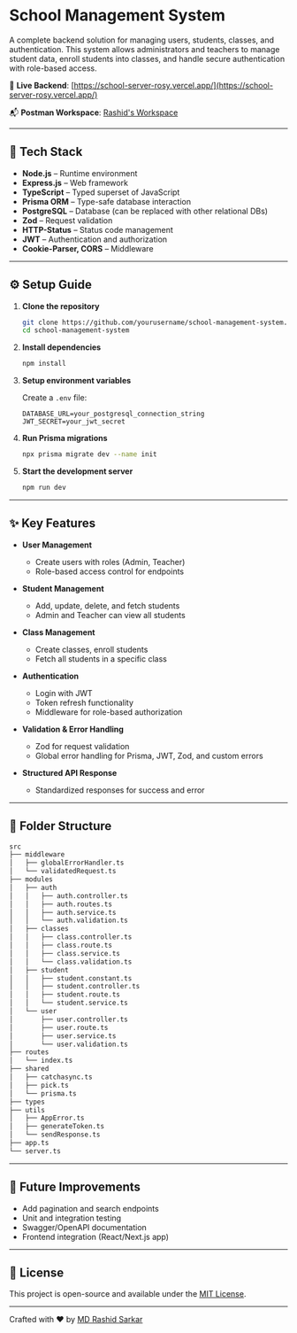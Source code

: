 # School Management System

A complete backend solution for managing users, students, classes, and authentication. This system allows administrators and teachers to manage student data, enroll students into classes, and handle secure authentication with role-based access.

🔗 **Live Backend**: [https://school-server-rosy.vercel.app/](https://school-server-rosy.vercel.app/)

📬 **Postman Workspace**: [Rashid's Workspace](https://rashid-7232251.postman.co/workspace/Rashid's-Workspace~5ef6ec7d-497d-4ef1-859f-ed5e465401d7/request/47916361-50e7d4c7-5450-4c17-9387-739397a54241?action=share&creator=47916361&ctx=documentation&active-environment=47916361-e366c38a-2741-46ea-94e3-4a7b42d2a286)

---

## 🚀 Tech Stack

- **Node.js** – Runtime environment
- **Express.js** – Web framework
- **TypeScript** – Typed superset of JavaScript
- **Prisma ORM** – Type-safe database interaction
- **PostgreSQL** – Database (can be replaced with other relational DBs)
- **Zod** – Request validation
- **HTTP-Status** – Status code management
- **JWT** – Authentication and authorization
- **Cookie-Parser, CORS** – Middleware

---

## ⚙️ Setup Guide

1. **Clone the repository**

   ```bash
   git clone https://github.com/yourusername/school-management-system.git
   cd school-management-system
   ```

2. **Install dependencies**

   ```bash
   npm install
   ```

3. **Setup environment variables**

   Create a `.env` file:

   ```env
   DATABASE_URL=your_postgresql_connection_string
   JWT_SECRET=your_jwt_secret
   ```

4. **Run Prisma migrations**

   ```bash
   npx prisma migrate dev --name init
   ```

5. **Start the development server**

   ```bash
   npm run dev
   ```

---

## ✨ Key Features

- **User Management**

  - Create users with roles (Admin, Teacher)
  - Role-based access control for endpoints

- **Student Management**

  - Add, update, delete, and fetch students
  - Admin and Teacher can view all students

- **Class Management**

  - Create classes, enroll students
  - Fetch all students in a specific class

- **Authentication**

  - Login with JWT
  - Token refresh functionality
  - Middleware for role-based authorization

- **Validation & Error Handling**

  - Zod for request validation
  - Global error handling for Prisma, JWT, Zod, and custom errors

- **Structured API Response**

  - Standardized responses for success and error

---

## 📁 Folder Structure

```bash
src
├── middleware
│   ├── globalErrorHandler.ts
│   └── validatedRequest.ts
├── modules
│   ├── auth
│   │   ├── auth.controller.ts
│   │   ├── auth.routes.ts
│   │   ├── auth.service.ts
│   │   └── auth.validation.ts
│   ├── classes
│   │   ├── class.controller.ts
│   │   ├── class.route.ts
│   │   ├── class.service.ts
│   │   └── class.validation.ts
│   ├── student
│   │   ├── student.constant.ts
│   │   ├── student.controller.ts
│   │   ├── student.route.ts
│   │   └── student.service.ts
│   └── user
│       ├── user.controller.ts
│       ├── user.route.ts
│       ├── user.service.ts
│       └── user.validation.ts
├── routes
│   └── index.ts
├── shared
│   ├── catchasync.ts
│   ├── pick.ts
│   └── prisma.ts
├── types
├── utils
│   ├── AppError.ts
│   ├── generateToken.ts
│   └── sendResponse.ts
├── app.ts
└── server.ts
```

---

## 🔮 Future Improvements

- Add pagination and search endpoints
- Unit and integration testing
- Swagger/OpenAPI documentation
- Frontend integration (React/Next.js app)

---

## 📜 License

This project is open-source and available under the [MIT License](LICENSE).

---

Crafted with ❤️ by [MD Rashid Sarkar](https://github.com/rashidsarkar)
